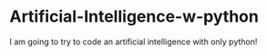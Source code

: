 # Artificial-Intelligence-w-python
I am going to try to code an artificial intelligence with only python!
